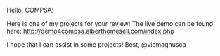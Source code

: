 Hello, COMPSA!

Here is one of my projects for your review!
The live demo can be found here: http://demo4compsa.alberthomesell.com/index.php

I hope that I can assist in some projects!
Best,
@vicmagnusca
